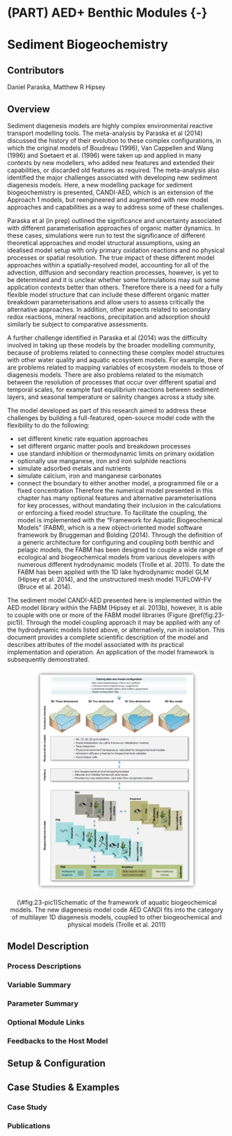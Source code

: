 # (PART) AED+ Benthic Modules {-} 

# Sediment Biogeochemistry

## Contributors

Daniel Paraska, Matthew R Hipsey

## Overview

Sediment diagenesis models are highly complex environmental reactive transport modelling tools. The meta-analysis by Paraska et al (2014) discussed the history of their evolution to these complex configurations, in which the original models of Boudreau (1996), Van Cappellen and Wang (1996) and Soetaert et al. (1996) were taken up and applied in many contexts by new modellers, who added new features and extended their capabilities, or discarded old features as required. The meta-analysis also identified the major challenges associated with developing new sediment diagenesis models. Here, a new modelling package for sediment biogeochemistry is presented, CANDI-AED, which is an extension of the Approach 1 models, but reengineered and augmented with new model approaches and capabilities as a way to address some of these challenges. 

Paraska et al (in prep) outlined the significance and uncertainty associated with different parameterisation approaches of organic matter dynamics. In these cases, simulations were run to test the significance of different theoretical approaches and model structural assumptions, using an idealised model setup with only primary oxidation reactions and no physical processes or spatial resolution. The true impact of these different model approaches within a spatially-resolved model, accounting for all of the advection, diffusion and secondary reaction processes, however, is yet to be determined and it is unclear whether some formulations may suit some application contexts better than others. Therefore there is a need for a fully flexible model structure that can include these different organic matter breakdown parameterisations and allow users to assess critically the alternative approaches. In addition, other aspects related to 
secondary redox reactions, mineral reactions, precipitation and adsorption should similarly be subject to comparative assessments.

A further challenge identified in Paraska et al (2014) was the difficulty involved in taking up these models by the broader modelling community, because of problems related to connecting these complex model structures with other water quality and aquatic ecosystem models. For example, there are problems related to mapping variables of ecosystem models to those of diagenesis models. There are also problems related to the mismatch between the resolution of processes that occur over different spatial and temporal scales, for example fast equilibrium reactions between sediment layers, and seasonal temperature or salinity changes across a study site.

The model developed as part of this research aimed to address these challenges by building a full-featured, open-source model code with the flexibility to do the following:
-	set different kinetic rate equation approaches
-	set different organic matter pools and breakdown processes
-	use standard inhibition or thermodynamic limits on primary oxidation
- optionally use manganese, iron and iron sulphide reactions
-	simulate adsorbed metals and nutrients
-	simulate calcium, iron and manganese carbonates
-	connect the boundary to either another model, a programmed file or a fixed concentration
Therefore the numerical model presented in this chapter has many optional features and alternative parameterisations for key processes, without mandating their inclusion in the calculations or enforcing a fixed model structure. To facilitate the coupling, the model is implemented with the “Framework for Aquatic Biogeochemical Models” (FABM), which is a new object-oriented model software framework by Bruggeman and Bolding (2014). Through the definition of a generic architecture for configuring and coupling both benthic and pelagic models, the FABM has been designed to couple a wide range of ecological and biogeochemical models from various developers with numerous different hydrodynamic models (Trolle et al. 2011). To date the FABM has been applied with the 1D lake hydrodynamic model GLM (Hipsey et al. 2014), and the unstructured mesh model TUFLOW-FV (Bruce et al. 2014).

The sediment model CANDI-AED presented here is implemented within the AED model library within the FABM (Hipsey et al. 2013b), however, it is able to couple with one or more of the FABM model libraries (Figure \@ref(fig:23-pic1)). Through the model coupling approach it may be applied with any of the hydrodynamic models listed above, or alternatively, run in isolation. This document provides a complete scientific description of the model and describes attributes of the model associated with its practical implementation and operation. An application of the model framework is subsequently demonstrated. 

<center>
<div class="figure">
<img src="images/23-sediment_biogeochemistry/image1.png" alt="Schematic of the framework of aquatic biogeochemical models. The new diagenesis model code AED CANDI fits into the category of multilayer 1D diagenesis models, coupled to other biogeochemical and physical models (Trolle et al. 2011)" width="75%" />
<p class="caption">(\#fig:23-pic1)Schematic of the framework of aquatic biogeochemical models. The new diagenesis model code AED CANDI fits into the category of multilayer 1D diagenesis models, coupled to other biogeochemical and physical models (Trolle et al. 2011)</p>
</div>
</center>

## Model Description
###	Process Descriptions
###	Variable Summary
###	Parameter Summary
###	Optional Module Links
###	Feedbacks to the Host Model
## Setup & Configuration
## Case Studies & Examples
###	Case Study
###	Publications
